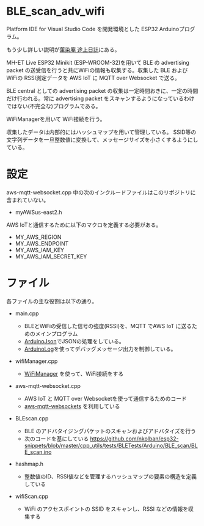 # BLE_scan_adv_wifi
Platform IDE for Visual Studio Code を開発環境とした ESP32 Arduinoプログラム。

もう少し詳しい説明が[薫染庵 途上日誌](http://kunsen.net/)にある。

MH-ET Live ESP32 Minikit (ESP-WROOM-32)を用いて BLE の advertising packet の送受信を行うと共にWiFiの情報も収集する。収集した BLE および WiFiの RSSI測定データを AWS IoT に MQTT over Websocket で送る。

BLE central としての advertising packet の収集は一定時間おきに、一定の時間だけ行われる。常に advertising packet をスキャンするようになっているわけではない(不完全な)プログラムである。

WiFiManagerを用いて WiFi接続を行う。

収集したデータは内部的にはハッシュマップを用いて管理している。
SSID等の文字列データを一旦整数値に変換して、メッセージサイズを小さくするようにしている。


# 設定
aws-mqtt-websocket.cpp 中の次のインクルードファイルはこのリポジトリに含まれていない。
* myAWSus-east2.h

AWS IoTと通信するために以下のマクロを定義する必要がある。

* MY_AWS_REGION
* MY_AWS_ENDPOINT
* MY_AWS_IAM_KEY
* MY_AWS_IAM_SECRET_KEY

# ファイル
各ファイルの主な役割は以下の通り。

* main.cpp
    * BLEとWiFiの受信した信号の強度(RSSI)を、MQTT でAWS IoT に送るためのメインプログラム
    * [ArduinoJson](https://github.com/bblanchon/ArduinoJson)でJSONの処理をしている。
    * [ArduinoLog](https://github.com/thijse/Arduino-Log/)を使ってデバッグメッセージ出力を制御している。

* wifiManager.cpp
    * [WiFiManager](https://github.com/tzapu/WiFiManager/tree/development) を使って、WiFi接続をする

* aws-mqtt-websocket.cpp
    * AWS IoT と MQTT over Websocketを使って通信するためのコード
    * [aws-mqtt-websockets](https://github.com/odelot/aws-mqtt-websockets) を利用している

* BLEscan.cpp
    * BLE のアドバタイジングパケットのスキャンおよびアドバタイズを行う
    * 次のコードを基にしている
    https://github.com/nkolban/esp32-snippets/blob/master/cpp_utils/tests/BLETests/Arduino/BLE_scan/BLE_scan.ino

* hashmap.h
    * 整数値のID、RSSI値などを管理するハッシュマップの要素の構造を定義している

* wifiScan.cpp
    * WiFi のアクセスポイントの SSID をスキャンし、RSSI などの情報を収集する

